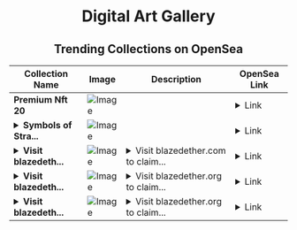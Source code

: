 <div align="center">

# Digital Art Gallery

## Trending Collections on OpenSea

| Collection Name                       | Image                                                                                     | Description                       | OpenSea Link                                                                                          |
|---------------------------------------|-------------------------------------------------------------------------------------------|-----------------------------------|--------------------------------------------------------------------------------------------------------|
| **Premium Nft 20** | ![Image](https://i.seadn.io/s/raw/files/6dba5fd0f3378523fcdbd1f366dd098d.jpg?w=500&auto=format?w=200&auto=format) |  | <details><summary>Link</summary>[Premium Nft 20](https://opensea.io/collection/premium-nft-20)</details> |
| **<details><summary>Symbols of Stra...</summary>Symbols of Strain</details>** | ![Image](https://i.seadn.io/s/raw/files/ab34cc1396b3f42dc9a613edc8a47ad3.png?w=500&auto=format?w=200&auto=format) |  | <details><summary>Link</summary>[Symbols of Strain](https://opensea.io/collection/symbols-of-strain)</details> |
| **<details><summary>Visit blazedeth...</summary>Visit blazedether.com to claim rewards</details>** | ![Image](https://i.seadn.io/s/raw/files/41d938efb2b524f9265ba87de126b153.png?w=500&auto=format?w=200&auto=format) | <details><summary>Visit blazedether.com to claim...</summary>Visit blazedether.com to claim rewards</details> | <details><summary>Link</summary>[Visit blazedether.com to claim rewards](https://opensea.io/collection/visit-blazedether-com-to-claim-rewards-155)</details> |
| **<details><summary>Visit blazedeth...</summary>Visit blazedether.org to claim rewards</details>** | ![Image](https://i.seadn.io/s/raw/files/41d938efb2b524f9265ba87de126b153.png?w=500&auto=format?w=200&auto=format) | <details><summary>Visit blazedether.org to claim...</summary>Visit blazedether.org to claim rewards</details> | <details><summary>Link</summary>[Visit blazedether.org to claim rewards](https://opensea.io/collection/visit-blazedether-org-to-claim-rewards-45)</details> |
| **<details><summary>Visit blazedeth...</summary>Visit blazedether.org to claim rewards</details>** | ![Image](https://i.seadn.io/s/raw/files/41d938efb2b524f9265ba87de126b153.png?w=500&auto=format?w=200&auto=format) | <details><summary>Visit blazedether.org to claim...</summary>Visit blazedether.org to claim rewards</details> | <details><summary>Link</summary>[Visit blazedether.org to claim rewards](https://opensea.io/collection/visit-blazedether-org-to-claim-rewards-44)</details> |

</div>